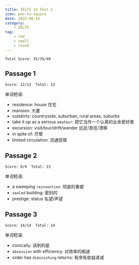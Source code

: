 ```yaml
---
title: IELTS 14 Test 2
icon: pen-to-square
date: 2022-08-16
category:
    - IELTS
tag:
    - red
    - small
    - round
---
```


`Total Score: 35/35/40`

## Passage 1

`Score: 12/12  Total: 13`

单词短语:

- residence: house 住宅
- mansion: 大厦
- outskirts: countryside, suburban, rural areas, suburbs
- take it up as a serious `amateur`: 把它当作一个认真的业余爱好者
- excursion: visit/tour/drift/wander  远足/游览/漂移
- in spite of: 尽管
- limited circulation: 流通受限

## Passage 2

`Score: 9/9  Total: 13`

单词短语:

- a sweeping `reinvention`: 彻底的重塑
- `sealed` building: 密封的
- prestige: status 名望/声望

## Passage 3

`Score: 14/14  Total: 14`

单词短语:

- ironically: 讽刺的是
- `obsession` with efficiency: 对效率的痴迷
- order has `diminishing` returns: 有序有收益递减
